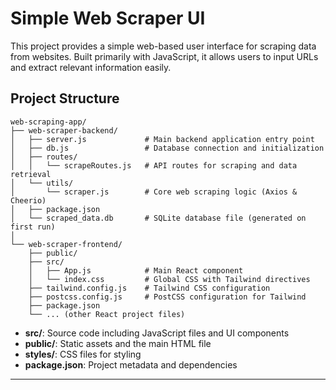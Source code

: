 # Simple Web Scraper UI

This project provides a simple web-based user interface for scraping data from websites. Built primarily with JavaScript, it allows users to input URLs and extract relevant information easily.

## Project Structure
```
web-scraping-app/
├── web-scraper-backend/
│   ├── server.js             # Main backend application entry point
│   ├── db.js                 # Database connection and initialization
│   ├── routes/
│   │   └── scrapeRoutes.js   # API routes for scraping and data retrieval
│   └── utils/
│       └── scraper.js        # Core web scraping logic (Axios & Cheerio)
│   ├── package.json
│   └── scraped_data.db       # SQLite database file (generated on first run)
│
└── web-scraper-frontend/
    ├── public/
    ├── src/
    │   ├── App.js            # Main React component
    │   └── index.css         # Global CSS with Tailwind directives
    ├── tailwind.config.js    # Tailwind CSS configuration
    ├── postcss.config.js     # PostCSS configuration for Tailwind
    ├── package.json
    └── ... (other React project files)
```

- **src/**: Source code including JavaScript files and UI components  
- **public/**: Static assets and the main HTML file  
- **styles/**: CSS files for styling  
- **package.json**: Project metadata and dependencies

---
